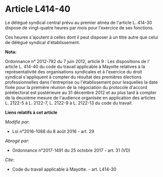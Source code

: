# Article L414-40

Le délégué syndical central prévu au premier alinéa de l'article L. 414-30 dispose de vingt-quatre heures par mois pour
l'exercice de ses fonctions. 

Ces heures s'ajoutent à celles dont il peut disposer à un titre autre que celui de délégué syndical d'établissement.

**Nota:**

Ordonnance n° 2012-792 du 7 juin 2012, article 9 : Les dispositions de l' article L. 414-40 du code du travail applicable à
Mayotte relatives à la représentativité des organisations syndicales et à l'exercice du droit syndical s'appliquent à compter
du résultat des premières élections professionnelles dans l'entreprise ou l'établissement pour lesquelles la date fixée pour
la première réunion de la négociation du protocole d'accord préélectoral est postérieure au 31 décembre 2012 et au plus tard
à compter de la deuxième mesure de l'audience organisée en application des articles L. 2122-5 à L. 2122-7, L. 2122-9 à L.
2122-13 du code du travail.

**Liens relatifs à cet article**

_Modifié par_:

  - Loi n°2016-1088 du 8 août 2016 - art. 29

_Abrogé par_:

  - Ordonnance n°2017-1491 du 25 octobre 2017 - art. 31 (VD)

_Cite_:

  - Code du travail applicable à Mayotte. - art. L414-30
